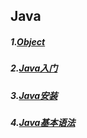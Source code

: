 ## Java

##### 1.[Object](java/Java基础知识之Object.md)
##### 2.[Java入门](java/Java基础知识之Java入门.md)
##### 3.[Java安装](java/Java基础知识之Java安装.md)
##### 4.[Java基本语法](java/Java基础知识之Java基本语法.md)
